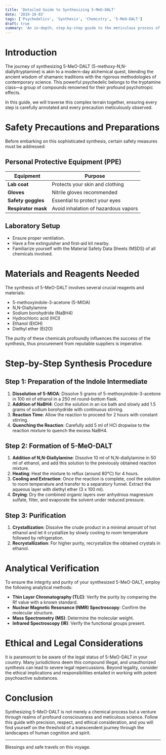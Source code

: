 ```yaml
---
title: 'Detailed Guide to Synthesizing 5-MeO-DALT'
date: '2019-10-03'
tags: ['Psychedelics', 'Synthesis', 'Chemistry', '5-MeO-DALT']
draft: true
summary: 'An in-depth, step-by-step guide to the meticulous process of synthesizing the psychedelic compound 5-MeO-DALT'
---
```


# Introduction

The journey of synthesizing 5-MeO-DALT (5-methoxy-N,N-diallyltryptamine) is akin to a modern-day alchemical quest, blending the ancient wisdom of shamanic traditions with the rigorous methodologies of contemporary science. This powerful psychedelic belongs to the tryptamine class—a group of compounds renowned for their profound psychotropic effects.

In this guide, we will traverse this complex terrain together, ensuring every step is carefully annotated and every precaution meticulously observed.

# Safety Precautions and Preparations

Before embarking on this sophisticated synthesis, certain safety measures must be addressed:

## Personal Protective Equipment (PPE)

| Equipment          | Purpose                               |
|-------------------|---------------------------------------|
| **Lab coat**      | Protects your skin and clothing       |
| **Gloves**        | Nitrile gloves recommended            |
| **Safety goggles**| Essential to protect your eyes        |
| **Respirator mask**| Avoid inhalation of hazardous vapors |

## Laboratory Setup

- Ensure proper ventilation.
- Have a fire extinguisher and first-aid kit nearby.
- Familiarize yourself with the Material Safety Data Sheets (MSDS) of all chemicals involved.

# Materials and Reagents Needed

The synthesis of 5-MeO-DALT involves several crucial reagents and materials:

- 5-methoxyindole-3-acetone (5-MIOA)
- N,N-Diallylamine
- Sodium borohydride (NaBH4)
- Hydrochloric acid (HCl)
- Ethanol (EtOH)
- Diethyl ether (Et2O)

The purity of these chemicals profoundly influences the success of the synthesis, thus procurement from reputable suppliers is imperative.

# Step-by-Step Synthesis Procedure

## Step 1: Preparation of the Indole Intermediate

1. **Dissolution of 5-MIOA**: Dissolve 5 grams of 5-methoxyindole-3-acetone in 100 ml of ethanol in a 250 ml round-bottom flask.
2. **Addition of NaBH4**: Cool the solution in an ice bath and slowly add 1.5 grams of sodium borohydride with continuous stirring.
3. **Reaction Time**: Allow the reaction to proceed for 2 hours with constant stirring.
4. **Quenching the Reaction**: Carefully add 5 ml of HCl dropwise to the reaction mixture to quench the excess NaBH4.

## Step 2: Formation of 5-MeO-DALT

1. **Addition of N,N-Diallylamine**: Dissolve 10 ml of N,N-diallylamine in 50 ml of ethanol, and add this solution to the previously obtained reaction mixture.
2. **Heating**: Heat the mixture to reflux (around 80°C) for 4 hours.
3. **Cooling and Extraction**: Once the reaction is complete, cool the solution to room temperature and transfer to a separatory funnel. Extract the aqueous layer with diethyl ether (3 x 100 ml).
4. **Drying**: Dry the combined organic layers over anhydrous magnesium sulfate, filter, and evaporate the solvent under reduced pressure.

## Step 3: Purification

1. **Crystallization**: Dissolve the crude product in a minimal amount of hot ethanol and let it crystallize by slowly cooling to room temperature followed by refrigeration.
2. **Recrystallization**: For higher purity, recrystallize the obtained crystals in ethanol.

# Analytical Verification

To ensure the integrity and purity of your synthesized 5-MeO-DALT, employ the following analytical methods:

- **Thin Layer Chromatography (TLC)**: Verify the purity by comparing the Rf value with a known standard.
- **Nuclear Magnetic Resonance (NMR) Spectroscopy**: Confirm the molecular structure.
- **Mass Spectrometry (MS)**: Determine the molecular weight.
- **Infrared Spectroscopy (IR)**: Verify the functional groups present.

# Ethical and Legal Considerations

It is paramount to be aware of the legal status of 5-MeO-DALT in your country. Many jurisdictions deem this compound illegal, and unauthorized synthesis can lead to severe legal repercussions. Beyond legality, consider the ethical implications and responsibilities entailed in working with potent psychoactive substances.

# Conclusion

Synthesizing 5-MeO-DALT is not merely a chemical process but a venture through realms of profound consciousness and meticulous science. Follow this guide with precision, respect, and ethical consideration, and you will find yourself on the threshold of a transcendent journey through the landscapes of human cognition and spirit.

---

Blessings and safe travels on this voyage.